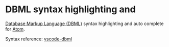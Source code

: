 # DBML syntax highlighting and 
[Database Markup Language (DBML)](dbml.org) syntax highlighting and auto complete for [Atom](atom.io).

Syntax reference: [vscode-dbml](https://github.com/mattmeyers/vscode-dbml)
